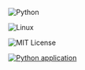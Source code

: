 
![Python](https://img.shields.io/badge/language-Python-blue)

![Linux](https://img.shields.io/badge/platform-Linux-green)

![MIT License](https://img.shields.io/badge/license-MIT-red)

[![Python application](https://github.com/Nice-Company/HW1/actions/workflows/python-app.yml/badge.svg)](https://github.com/Nice-Company/HW1/actions/workflows/python-app.yml)
